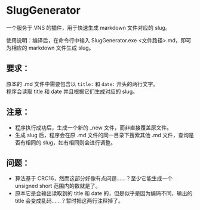# SlugGenerator
一个服务于 VNS 的插件，用于快速生成 markdown 文件对应的 slug。

使用说明：编译后，在命令行中输入 SlugGenerator.exe <文件路径>.md，即可为相应的 markdown 文件生成 slug。

## 要求：

原本的 .md 文件中需要包含以 `title:` 和 `date:` 开头的两行文字。  
程序会读取 title 和 date 并且根据它们生成对应的 slug。

## 注意：

- 程序执行成功后，生成一个新的 _new 文件，而非直接覆盖原文件。
- 生成 slug 后，程序会在原 .md 文件的同一目录下搜索其他 .md 文件，查询是否有相同的 slug，如有相同则会进行调整。

## 问题：

- 算法基于 CRC16，然而这部分好像有点问题……？至少它能生成一个 unsigned short 范围内的数就是了。
- 原本它是会输出读取到的 title 和 date 的，但是似乎是因为编码不同，输出的 title 会变成乱码……？暂时把这两行注释掉了。

